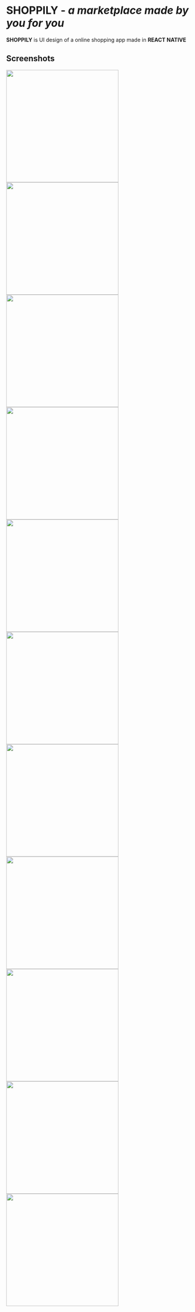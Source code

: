 # **SHOPPILY** - *a marketplace made by you for you*

**SHOPPILY** is UI design of a online shopping app made in **REACT NATIVE**

## Screenshots

<img src="assets/readme_image/loading.jpg" width="300"> <img src="assets/readme_image/login.jpg" width="300"> <img src="assets/readme_image/home.jpg" width="300"> <img src="assets/readme_image/store.jpg" width="300"> <img src="assets/readme_image/checkout.jpg" width="300"> <img src="assets/readme_image/shopping-bag.jpg" width="300"> <img src="assets/readme_image/setup-store.jpg" width="300"> <img src="assets/readme_image/my-store.jpg" width="300"> <img src="assets/readme_image/add-product.jpg" width="300"> <img src="assets/readme_image/sold.jpg" width="300"> <img src="assets/readme_image/help-center.jpg" width="300">
